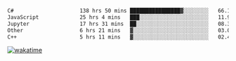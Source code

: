 <!--START_SECTION:waka-->

```txt
C#                     138 hrs 50 mins ████████████████▓░░░░░░░░   66.12 %
JavaScript             25 hrs 4 mins   ███░░░░░░░░░░░░░░░░░░░░░░   11.94 %
Jupyter                17 hrs 31 mins  ██░░░░░░░░░░░░░░░░░░░░░░░   08.35 %
Other                  6 hrs 21 mins   ▓░░░░░░░░░░░░░░░░░░░░░░░░   03.03 %
C++                    5 hrs 11 mins   ▓░░░░░░░░░░░░░░░░░░░░░░░░   02.47 %
```

<!--END_SECTION:waka-->
[![wakatime](https://wakatime.com/badge/user/6c2f442e-41b4-42e3-bc06-d5d8203ad1da.svg)](https://wakatime.com/@6c2f442e-41b4-42e3-bc06-d5d8203ad1da)
